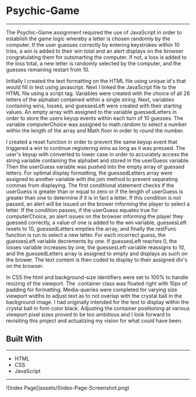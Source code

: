 # Psychic-Game

___

The Psychic-Game assignment required the use of JavaScript in order to establish the game logic whereby a letter is chosen randomly by the computer. If the user guesses correctly by entering keystrokes within 10 tries, a win is added to their win total and an alert displays on the browser congratulating them for outsmarting the computer. If not, a loss is added to the loss total, a new letter is randomly selected by the computer, and the guesses remaining restart from 10.  

Initially I created the text formatting on the HTML file using unique id's that would fill in test using javascript. Next I linked the JavaScript file to the HTML file using a script tag. Variables were created with the choice of all 26 letters of the alphabet contained within a single string. Next, variables containing wins, losses, and guessesLeft were created with their starting values. An empty array with assigned to the variable guessedLetters in order to store the users keyup events within each turn of 10 guesses. The variable computerChoice was assigned to math.random to select a number within the length of the array and Math.floor in order to round the number.

I created a reset function in order to prevent the same keyup event that triggered a win to continue registering wins as long as it was pressed. The user's keyup with converted to lower case in order to accurately access the string variable containing the alphabet and stored in the userGuess variable. Then the userGuess variable was pushed into the empty array of guessed letters. For optimal display formatting, the guessedLetters array were assigned to another variable with the join method to prevent separating commas from displaying. The first conditional statement checks if the userGuess is greater than or equal to zero or if the length of userGuess is greater than one to determine if it is in fact a letter. If this condition is not passed, an alert will be issued on the brower informing the player to select a letter. If the condition passes, if the userGuess equates true for computerChoice, an alert issues on the browser informing the player they guessed correctly, a value of one is added to the win variable, guessesLeft resets to 10, guessedLetters empties the array, and finally the restFunc function is run to select a new letter. For each incorrect guess, the guessesLeft variable decrements by one. If guessesLeft reaches 0, the losses variable increases by one, the guessesLeft variable reassigns to 10, and the guessedLetters array is assigned to empty and displays as such on the brower. The text content is then coded to display to their assigned div's on the browser.  

In CSS the html and background-size identifiers were set to 100% to handle resizing of the viewport. The .container class was floated right with 10px of padding for formatting. Media-queries were completed for varying size viewport widths to adjust text as to not overlap with the crystal ball in the background image. I had originally intended for the text to display within the crystal ball in font-color black. Adjusting the container positioning at various viewport pixel sizes proved to be too ambitious and I look forward to revisiting this project and actualizing my vision for what could have been.

## Built With

___

* HTML
* CSS
* JavaScript

___

![Index Page](assets/(Index-Page-Screenshot.png)